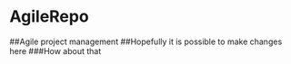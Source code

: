 # AgileRepo
##Agile project management
##Hopefully it is possible to make changes here
###How about that


